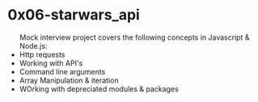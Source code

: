 <h1>0x06-starwars_api</h1>
<ul>Mock interview project covers the following concepts in Javascript & Node.js:
    <li>Http requests</li>
    <li>Working with API's</li>
    <li>Command line arguments</li>
    <li>Array Manipulation & iteration</li>
    <li>WOrking with depreciated modules & packages</li>
</ul>
